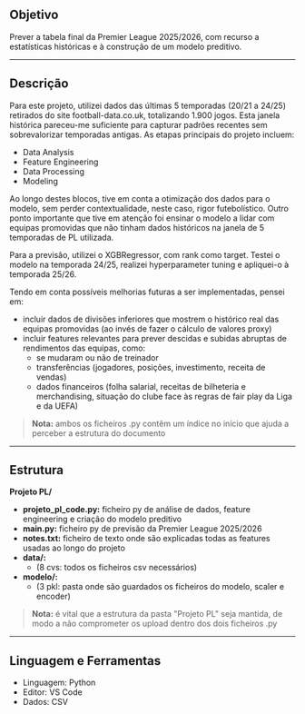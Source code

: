 ## Objetivo
Prever a tabela final da Premier League 2025/2026, com recurso a estatísticas históricas e à construção de um modelo preditivo.

---

## Descrição
Para este projeto, utilizei dados das últimas 5 temporadas (20/21 a 24/25) retirados do site football-data.co.uk, totalizando 1.900 jogos. Esta janela histórica pareceu-me suficiente para capturar padrões recentes sem sobrevalorizar temporadas antigas.
As etapas principais do projeto incluem: 
- Data Analysis
- Feature Engineering
- Data Processing
- Modeling

Ao longo destes blocos, tive em conta a otimização dos dados para o modelo, sem perder contextualidade, neste caso, rigor futebolístico. 
Outro ponto importante que tive em atenção foi ensinar o modelo a lidar com equipas promovidas que não tinham dados históricos na janela de 5 temporadas de PL utilizada.

Para a previsão, utilizei o XGBRegressor, com rank como target. Testei o modelo na temporada 24/25, realizei hyperparameter tuning e apliquei-o à temporada 25/26. 

Tendo em conta possíveis melhorias futuras a ser implementadas, pensei em: 
- incluir dados de divisões inferiores que mostrem o histórico real das equipas promovidas (ao invés de fazer o cálculo de valores proxy)
- incluir features relevantes para prever descidas e subidas abruptas de rendimentos das equipas, como:
  - se mudaram ou não de treinador 
  - transferências (jogadores, posições, investimento, receita de vendas)
  - dados financeiros (folha salarial, receitas de bilheteria e merchandising, situação do clube face às regras de fair play da Liga e da UEFA) 

> **Nota:** ambos os ficheiros .py contêm um índice no início que ajuda a perceber a estrutura do documento 

---

## Estrutura
**Projeto PL/** 
  - **projeto_pl_code.py:** ficheiro py de análise de dados, feature engineering e criação do modelo preditivo
  - **main.py:** ficheiro py de previsão da Premier League 2025/2026
  - **notes.txt:** ficheiro de texto onde são explicadas todas as features usadas ao longo do projeto 
  - **data/:**
    - (8 cvs: todos os ficheiros csv necessários)
  - **modelo/:**
    - (3 pkl: pasta onde são guardados os ficheiros do modelo, scaler e encoder)

> **Nota:** é vital que a estrutura da pasta "Projeto PL" seja mantida, de modo a não comprometer os upload dentro dos dois ficheiros .py 

---

## Linguagem e Ferramentas
- Linguagem: Python
- Editor: VS Code
- Dados: CSV 
